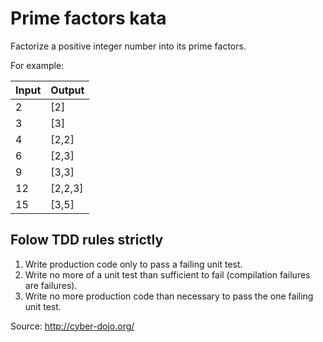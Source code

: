 # Prime factors kata

Factorize a positive integer number into its prime factors.

For example:

| **Input** | **Output** |
| --------- | ---------- |
| 2         | [2]        |
| 3         | [3]        |
| 4         | [2,2]      |
| 6         | [2,3]      |
| 9         | [3,3]      |
| 12        | [2,2,3]    |
| 15        | [3,5]      |

## Folow TDD rules strictly

1. Write production code only to pass a failing unit test.
2. Write no more of a unit test than sufficient to fail (compilation failures are failures).
3. Write no more production code than necessary to pass the one failing unit test.

Source: <http://cyber-dojo.org/>
